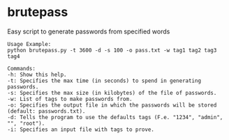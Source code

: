 # brutepass
Easy script to generate passwords from specified words

    Usage Example:
    python brutepass.py -t 3600 -d -s 100 -o pass.txt -w tag1 tag2 tag3 tag4

    Commands:
    -h: Show this help.
    -t: Specifies the max time (in seconds) to spend in generating passwords.
    -s: Specifies the max size (in kilobytes) of the file of passwords.
    -w: List of tags to make passwords from.
    -o: Specifies the output file in which the passwords will be stored (default: passwords.txt).
    -d: Tells the program to use the defaults tags (F.e. "1234", "admin", "", "root").
    -i: Specifies an input file with tags to prove.
    
